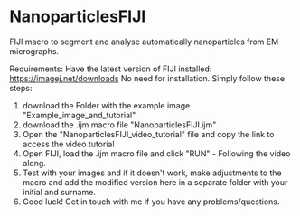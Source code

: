 # NanoparticlesFIJI
FIJI macro to segment and analyse automatically nanoparticles from EM micrographs.

Requirements: Have the latest version of FIJI installed: https://imagej.net/downloads
No need for installation. Simply follow these steps:
1. download the Folder with the example image "Example_image_and_tutorial"
2. download the .ijm macro file "NanoparticlesFIJI.ijm"
3. Open the "NanoparticlesFIJI_video_tutorial" file and copy the link to access the video tutorial
4. Open FIJI, load the .ijm macro file and click "RUN" - Following the video along.
5. Test with your images and if it doesn't work, make adjustments to the macro and add the modified version here in a separate folder with your initial and surname.
6. Good luck! Get in touch with me if you have any problems/questions.
